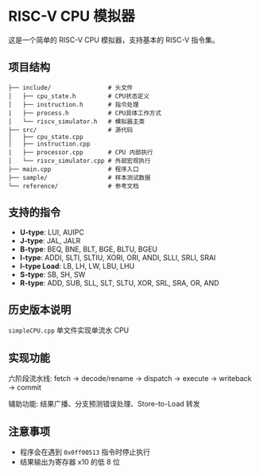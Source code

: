 # RISC-V CPU 模拟器

这是一个简单的 RISC-V CPU 模拟器，支持基本的 RISC-V 指令集。

## 项目结构

```
├── include/                # 头文件
│   ├── cpu_state.h         # CPU状态定义
│   ├── instruction.h       # 指令处理
|   ├── process.h           # CPU具体工作方式
│   └── riscv_simulator.h   # 模拟器主类
├── src/                    # 源代码
│   ├── cpu_state.cpp
│   ├── instruction.cpp
|   ├── processor.cpp       # CPU 内部执行
│   └── riscv_simulator.cpp # 外部宏观执行
├── main.cpp                # 程序入口
├── sample/                 # 样本测试数据
└── reference/              # 参考文档
```

## 支持的指令

- **U-type**: LUI, AUIPC
- **J-type**: JAL, JALR
- **B-type**: BEQ, BNE, BLT, BGE, BLTU, BGEU
- **I-type**: ADDI, SLTI, SLTIU, XORI, ORI, ANDI, SLLI, SRLI, SRAI
- **I-type Load**: LB, LH, LW, LBU, LHU
- **S-type**: SB, SH, SW
- **R-type**: ADD, SUB, SLL, SLT, SLTU, XOR, SRL, SRA, OR, AND

## 历史版本说明

`simpleCPU.cpp` 单文件实现单流水 CPU

## 实现功能

六阶段流水线: fetch → decode/rename → dispatch → execute → writeback → commit

辅助功能: 结果广播、分支预测错误处理、Store-to-Load 转发

## 注意事项

- 程序会在遇到 `0x0ff00513` 指令时停止执行
- 结果输出为寄存器 x10 的低 8 位

